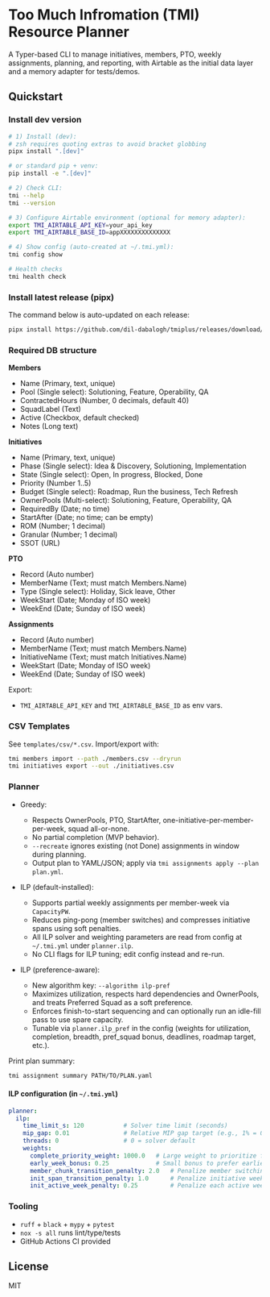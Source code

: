 # Too Much Infromation (TMI) Resource Planner

A Typer-based CLI to manage initiatives, members, PTO, weekly assignments, planning, and reporting,
with Airtable as the initial data layer and a memory adapter for tests/demos.

## Quickstart

### Install dev version

```bash
# 1) Install (dev):
# zsh requires quoting extras to avoid bracket globbing
pipx install ".[dev]"

# or standard pip + venv:
pip install -e ".[dev]"

# 2) Check CLI:
tmi --help
tmi --version

# 3) Configure Airtable environment (optional for memory adapter):
export TMI_AIRTABLE_API_KEY=your_api_key
export TMI_AIRTABLE_BASE_ID=appXXXXXXXXXXXXXX

# 4) Show config (auto-created at ~/.tmi.yml):
tmi config show

# Health checks
tmi health check
```

### Install latest release (pipx)

The command below is auto-updated on each release:

<!-- INSTALL_LATEST_START -->
```bash
pipx install https://github.com/dil-dabalogh/tmiplus/releases/download/v0.0.6/tmiplus-0.0.6-py3-none-any.whl
```
<!-- INSTALL_LATEST_END -->



### Required DB structure

**Members**
- Name (Primary, text, unique)
- Pool (Single select): Solutioning, Feature, Operability, QA
- ContractedHours (Number, 0 decimals, default 40)
- SquadLabel (Text)
- Active (Checkbox, default checked)
- Notes (Long text)

**Initiatives**
- Name (Primary, text, unique)
- Phase (Single select): Idea & Discovery, Solutioning, Implementation
- State (Single select): Open, In progress, Blocked, Done
- Priority (Number 1..5)
- Budget (Single select): Roadmap, Run the business, Tech Refresh
- OwnerPools (Multi-select): Solutioning, Feature, Operability, QA
- RequiredBy (Date; no time)
- StartAfter (Date; no time; can be empty)
- ROM (Number; 1 decimal)
- Granular (Number; 1 decimal)
- SSOT (URL)

**PTO**
- Record (Auto number)
- MemberName (Text; must match Members.Name)
- Type (Single select): Holiday, Sick leave, Other
- WeekStart (Date; Monday of ISO week)
- WeekEnd (Date; Sunday of ISO week)

**Assignments**
- Record (Auto number)
- MemberName (Text; must match Members.Name)
- InitiativeName (Text; must match Initiatives.Name)
- WeekStart (Date; Monday of ISO week)
- WeekEnd (Date; Sunday of ISO week)

Export:
- `TMI_AIRTABLE_API_KEY` and `TMI_AIRTABLE_BASE_ID` as env vars.

### CSV Templates

See `templates/csv/*.csv`. Import/export with:
```bash
tmi members import --path ./members.csv --dryrun
tmi initiatives export --out ./initiatives.csv
```

### Planner

- Greedy:
  - Respects OwnerPools, PTO, StartAfter, one-initiative-per-member-per-week, squad all-or-none.
  - No partial completion (MVP behavior).
  - `--recreate` ignores existing (not Done) assignments in window during planning.
  - Output plan to YAML/JSON; apply via `tmi assignments apply --plan plan.yml`.

- ILP (default-installed):
  - Supports partial weekly assignments per member-week via `CapacityPW`.
  - Reduces ping-pong (member switches) and compresses initiative spans using soft penalties.
  - All ILP solver and weighting parameters are read from config at `~/.tmi.yml` under `planner.ilp`.
  - No CLI flags for ILP tuning; edit config instead and re-run.

- ILP (preference-aware):
  - New algorithm key: `--algorithm ilp-pref`
  - Maximizes utilization, respects hard dependencies and OwnerPools, and treats Preferred Squad as a soft preference.
  - Enforces finish-to-start sequencing and can optionally run an idle-fill pass to use spare capacity.
  - Tunable via `planner.ilp_pref` in the config (weights for utilization, completion, breadth, pref_squad bonus, deadlines, roadmap target, etc.).

Print plan summary:

```bash
tmi assignment summary PATH/TO/PLAN.yaml
```

#### ILP configuration (in `~/.tmi.yml`)

```yaml
planner:
  ilp:
    time_limit_s: 120           # Solver time limit (seconds)
    mip_gap: 0.01               # Relative MIP gap target (e.g., 1% = 0.01)
    threads: 0                  # 0 = solver default
    weights:
      complete_priority_weight: 1000.0   # Large weight to prioritize fully completing higher-priority initiatives
      early_week_bonus: 0.25             # Small bonus to prefer earlier weeks
      member_chunk_transition_penalty: 2.0   # Penalize member switching between weeks (contiguity)
      init_span_transition_penalty: 1.0      # Penalize initiative week-to-week start/stop transitions
      init_active_week_penalty: 0.25         # Penalize each active week to compress initiative span
```

### Tooling

- `ruff` + `black` + `mypy` + `pytest`
- `nox -s all` runs lint/type/tests
- GitHub Actions CI provided

## License
MIT
